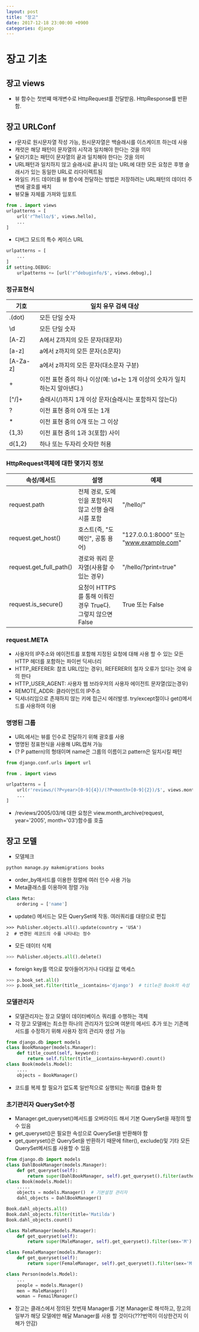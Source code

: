 ```yaml
---
layout: post
title: "장고"
date: 2017-12-18 23:00:00 +0900
categories: django
---
```


# 장고 기초

## 장고 views
+ 뷰 함수는 첫번쨰 매개변수로 HttpRequest를 전달받음. HttpResponse를 반환함.

## 장고 URLConf
+ r문자로 원시문자열 작성 가능, 원시문자열은 백슬래시를 이스케이프 하는데 사용
+ 캐럿은 해당 패턴이 문자열의 시작과 일치해야 한다는 것을 의미
+ 달러기호는 패턴이 문자열의 끝과 일치해야 한다는 것을 의미
+ URL패턴과 일치하지 않고 슬래시로 끝나지 않는 URL에 대한 모든 요청은 후행 슬래시가 있는 동일한 URL로 리다이렉트됨
+ 와일드 카드 데이터를 뷰 함수에 전달하는 방법은 저장하려는 URL패턴의 데이터 주변에 괄호를 배치
+ 뷰모듈 자체를 가져와 임포트
```python
from . import views
urlpatterns = [
    url('r^hello/$', views.hello),
    ...
]
```
+ 디버그 모드의 특수 케이스 URL
```python
urlpatterns = [
    ...
]
if setting.DEBUG:
    urlpatterns += [url('r^debuginfo/$', views.debug),]
```

### 정규표현식
| 기호 | 일치 유무 검색 대상 |
| --- | --------------- |
| .(dot) | 모든 단일 숫자 |
| \d | 모든 단일 숫자 |
| [A-Z] | A에서 Z까지의 모든 문자(대문자) |
| [a-z] | a에서 z까지의 모든 문자(소문자) |
| [A-Za-z] | a에서 z까지의 모든 문자(대소문자 구분) |
| + | 이전 표현 중의 하나 이상(예: \d+는 1개 이상의 숫자가 일치하는지 알아낸다.) |
| [^/]+ | 슬래시(/)까지 1개 이상 문자(슬래시는 포함하지 않는다) |
| ? | 이전 표현 중의 0개 또는 1개 |
| * | 이전 표현 중의 0개 또는 그 이상 |
| {1,3} | 이전 표현 중의 1과 3(포함) 사이 |
| d{1,2} | 하나 또는 두자리 숫자만 허용 |

### HttpRequest객체에 대한 몇가지 정보
| 속성/메서드 | 설명 | 예제 |
|-- | -- | -- |
| request.path | 전체 경로, 도메인을 포함하지 않고 선행 슬래시를 포함 | "/hello/" |
| request.get_host() | 호스트(즉, "도메인", 공통 용어) | "127.0.0.1:8000" 또는 "www.example.com" |
| request.get_full_path() | 경로와 쿼리 문자열(사용할 수 있는 경우) | "/hello/?print=true" |
| request.is_secure() | 요청이 HTTPS를 통해 이뤄진 경우 True다. 그렇지 않으면 False | True 또는 False |

### request.META
+ 사용자의 IP주소와 에이전트를 포함해 지정된 요청에 대해 사용 할 수 있는 모든 HTTP 헤더를 포함하는 파이썬 딕셔너리
+ HTTP_REFERER: 참조 URL(있는 경우), REFERER의 철자 오류가 있다는 것에 유의 한다
+ HTTP_USER_AGENT: 사용자 웹 브라우저의 사용자 에이전트 문자열(있는경우)
+ REMOTE_ADDR: 클라이언트의 IP주소
+ 딕셔너리임으로 존재하지 않는 키에 접근시 에러발생. try/except절이나 get()메서드를 사용하여 이용

### 명명된 그룹
+ URL에서는 뷰를 인수로 전달하기 위해 괄호를 사용
+ 명명된 정표현식을 사용해 URL캡쳐 가능
+ (? P<name> pattern)의 형태이며 name은 그룹의 이름이고 pattern은 일치시킬 패턴
```python
from django.conf.urls import url

from . import views

urlpatterns = [
    url(r'reviews/(?P<year>[0-9]{4})/(?P<month>[0-9]{2})/$', views.month_archive),
    ...
]
```
+ /reviews/2005/03/에 대한 요청은 view.month_archive(request, year='2005', month='03')함수를 호출

## 장고 모델
+ 모델체크
```bash
python manage.py makemigrations books
```
+ order_by매서드를 이용한 정렬에 여러 인수 사용 가능
+ Meta클래스를 이용하여 정렬 가능
```python
class Meta:
    ordering = ['name']
```
+ update() 메서드는 모든 QuerySet에 작동. 여러쿼리를 대량으로 편집
```shell
>>> Publisher.objects.all().update(country = 'USA')
2  # 변경된 레코드의 수를 나타내는 정수
```
+ 모든 데이터 삭제
```python
>>> Publisher.objects.all().delete()
```
+ foreign key를 역으로 찾아들어가거나 다대일 값 액세스
```python
>>> p.book_set.all()
>>> p.book_set.filter(title__icontains='django')  # title은 Book의 속성
```
### 모델관리자
+ 모델관리자는 장고 모델이 데이터베이스 쿼리를 수행하는 객체
+ 각 장고 모델에는 최소한 하나의 관리자가 있으며 여분의 메서드 추가 또는 기존메서드를 수정하기 위해 사용자 정의 관리자 생성 가능
```python
from django.db import models
class BookManager(models.Manager):
    def title_count(self, keyword):
        return self.filter(title__icontains=keyword).count()
class Book(models.Model):
    ....
    objects = BookManager()
```
+ 코드를 복제 할 필요가 없도록 일반적으로 실행되는 쿼리를 캡슐화 함

### 초기관리자 QuerySet수정
+ Manager.get_queryset()메서드를 오버라이드 해서 기본 QuerySet을 재정의 할 수 있음
+ get_queryset()은 필요한 속성으로 QuerySet을 반환해야 함
+ get_queryset()은 QuerySet을 반환하기 때문에 filter(), exclude()및 기타 모든 QuerySet메서드를 사용할 수 있음
```python
from django.db import models
class DahlBookManager(models.Manager):
    def get_queryset(self):
        return super(DahlBookManager, self).get_queryset().filter(author='Roald Dahl')
class Book(models.Model):
    .....
    objects = models.Manager()  # 기본설정 관리자
    dahl_objects = DahlBookManager()

Book.dahl_objects.all()
Book.dahl_objects.filter(title='Matilda')
Book.dahl_objects.count()
```
```python
class MaleManager(models.Manager):
    def get_queryset(self):
        return super(MaleManager, self).get_queryset().filter(sex='M')

class FemaleManager(models.Manager):
    def get_queryset(self):
        return super(FemaleManager, self).get_queryset().filter(sex='M')

class Person(models.Model):
    ...
    people = models.Manager()
    men = MaleManager()
    woman = FemailManager()
```
+ 장고는 클래스에서 정의된 첫번재 Manager를 기본 Manager로 해석하고, 장고의 일부가 해당 모델에만 해달 Manager를 사용 할 것이다(???번역이 이상한건지 이해가 안감)
